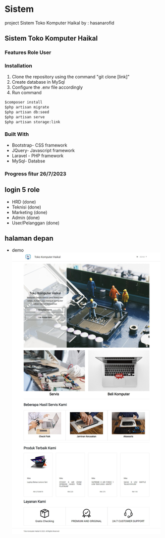 # Sistem
project Sistem Toko Komputer Haikal
by : hasanarofid

## Sistem Toko Komputer Haikal

### Features Role User

### Installation
1. Clone the repository using the command "git clone [link]"
2. Create database in MySql
3. Configure the .env file accordingly
4. Run command 
```
$composer install
$php artisan migrate
$php artisan db:seed
$php artisan serve
$php artisan storage:link
```

### Built With
* Bootstrap- CSS framework
* JQuery- Javascript framework
* Laravel - PHP framework
* MySql- Databse

### Progress fitur 26/7/2023

## login 5 role
* HRD (done)
* Teknisi (done)
* Marketing (done)
* Admin (done)
* User/Pelanggan (done)

## halaman depan

* demo
![halamandepan](public/gambardemo/haikaltoko.jpeg)